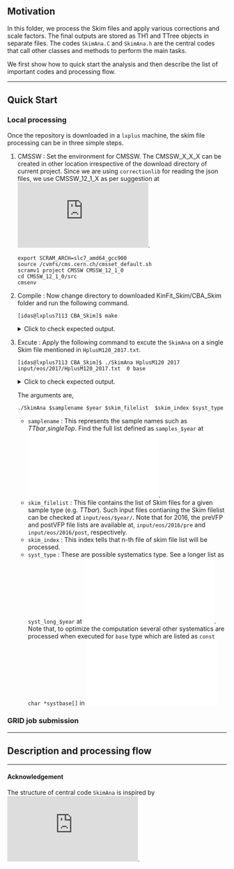 ## Motivation

In this folder, we process the Skim files and apply various corrections and scale factors. 
The final outputs are stored as TH1 and TTree objects in separate files.
The codes `SkimAna.C` and `SkimAna.h` are the central codes that call other classes and methods to perform the main tasks.

We first show how to quick start the analysis and then describe the list of important codes and processing flow.

---
## Quick Start

### Local processing

Once the repository is downloaded in a `lxplus` machine, the skim file processing can be in three simple steps.

1. CMSSW : Set the environment for CMSSW. The CMSSW_X_X_X can be created in other location irrespective of the download directory of current project. Since we are using `correctionlib` for reading the json files, we use CMSSW_12_1_X as per suggestion at ![link](https://cms-nanoaod.github.io/correctionlib/install.html#inside-cmssw). 

   ```console
   export SCRAM_ARCH=slc7_amd64_gcc900
   source /cvmfs/cms.cern.ch/cmsset_default.sh
   scramv1 project CMSSW CMSSW_12_1_0
   cd CMSSW_12_1_0/src
   cmsenv
   ```

2. Compile : Now change directory to downloaded KinFit_Skim/CBA_Skim folder and run the following command.
   ```console
   [idas@lxplus7113 CBA_Skim]$ make
   ```

   <details>
         <summary markdown="span"> Click to check expected output.</summary>
   
   
	 ```console	 
	 g++ -fPIC -g  -c `root-config --libs` -I`root-config --incdir` -std=c++17 -D STANDALONE src/FactorizedJetCorrector.cpp -o src/FactorizedJetCorrector.o
	 g++ -fPIC -g  -c `root-config --libs` -I`root-config --incdir` -std=c++17 -D STANDALONE src/JetCorrectorParameters.cpp -o src/JetCorrectorParameters.o
	 g++ -fPIC -g  -c `root-config --libs` -I`root-config --incdir` -std=c++17 -D STANDALONE src/SimpleJetCorrector.cpp -o src/SimpleJetCorrector.o
	 g++ -fPIC -g  -c `root-config --libs` -I`root-config --incdir` -std=c++17 -D STANDALONE src/JetCorrectionUncertainty.cpp -o src/JetCorrectionUncertainty.o 
	 g++ -fPIC -g  -c `root-config --libs` -I`root-config --incdir` -std=c++17 -D STANDALONE src/SimpleJetCorrectionUncertainty.cpp -o src/SimpleJetCorrectionUncertainty.o
	 g++ -fPIC -g  -c `root-config --libs` -I`root-config --incdir` -std=c++17 -D STANDALONE src/JECvariation.cpp -o src/JECvariation.o
	 g++ -fPIC -g  -c `root-config --libs` -I`root-config --incdir` -std=c++17 -D STANDALONE src/JetResolutionObject.cc -o src/JetResolutionObject.o
	 g++ -fPIC -g  -c `root-config --libs` -I`root-config --incdir` -std=c++17 -D STANDALONE src/JetResolution.cc -o src/JetResolution.o
	 g++ -fPIC -g  -c -I`root-config --incdir` -std=c++17 -D STANDALONE src/EventTree.cpp -o src/EventTree.o
	 g++ -fPIC -g  -c -I`root-config --incdir` -std=c++17 -D STANDALONE src/Selector.cpp -o src/Selector.o
	 g++ -fPIC -g  -c -I`root-config --incdir` -std=c++17 -D STANDALONE src/EventPick.cpp -o src/EventPick.o
	 g++ -fPIC -g  -c `root-config --libs` -I`root-config --incdir` -std=c++17 -D STANDALONE src/RoccoR.cc -o src/RoccoR.o
	 g++ -fPIC -g  -c -I`root-config --incdir` -std=c++17 -D STANDALONE src/PUReweight.cpp -o src/PUReweight.o
	 g++ -fPIC -g  -c -I`root-config --incdir` -std=c++17 -D STANDALONE src/BTagCalibrationStandalone.cpp -o src/BTagCalibrationStandalone.o
	 g++ -fPIC -g  -o SkimAna `correction config --cflags --ldflags --rpath` `root-config --libs` -I`root-config --incdir` -I/cvmfs/cms.cern.ch/slc7_amd64_gcc900/cms/cmssw/CMSSW_12_1_0/src -L/cvmfs/cms.cern.ch/slc7_amd64_gcc900/cms/cmssw/CMSSW_12_1_0/lib/slc7_amd64_gcc900 -std=c++17 -D STANDALONE src/EventTree.o src/EventPick.o src/Selector.o  src/PUReweight.o src/BTagCalibrationStandalone.o src/Utils.cc src/FactorizedJetCorrector.o src/JetCorrectorParameters.o src/SimpleJetCorrector.o src/JetCorrectionUncertainty.o src/SimpleJetCorrectionUncertainty.o src/JECvariation.o src/RoccoR.o src/JetResolution.cc src/JetResolutionObject.cc SkimAna.C -lPhysicsToolsKinFitter -lEG -lProof
	 ```
   </details>



3. Excute : Apply the following command to excute the `SkimAna` on a single Skim file mentioned in `HplusM120_2017.txt`.
   ```console
   [idas@lxplus7113 CBA_Skim]$ ./SkimAna HplusM120 2017 input/eos/2017/HplusM120_2017.txt  0 base
   ```

   <details>
         <summary markdown="span"> Click to check expected output.</summary>
   
   
	 ```console	 
	 Input filename: input/eos/2017/HplusM120_2017.txt
	 Total files 1
	 Info in <UnknownClass::ExecSerial>: starting SkimAna with process option: sample=HplusM120|year=2017|input=input/eos/2017/HplusM120_2017.txt|index=0|syst=base|aod=nano|run=prod|trs=yes|total=1
	 Info in <TSelector::ExecSerial>: opening file root://eosuser.cern.ch//eos/cms/store/group/phys_higgs/HiggsExo/idas/cms-hcs-run2/Skim_NanoAODUL/2017/HplusM120_Skim_NanoAOD.root
	 Info in <TSelector::SlaveBegin>: starting SkimAna with process option: sample=HplusM120|year=2017|input=input/eos/2017/HplusM120_2017.txt|index=0|syst=base|aod=nano|run=prod|trs=yes|total=1 (tree: 0x4e3fd90)
	 Info in <TSelector::SlaveBegin>: sample : HplusM120, year : 2017, mode : 
	 Info in <TSelector::SelectSyst>: Syst : base
	 Info in <TSelector::Init>: tree: 0x4e3fd90
	 Info in <TSelector::SlaveBegin>: CS Init
	 Info in <TSelector::SlaveBegin>: GetNumber of Events and files
	 Info in <TSelector::GetNumberofEvents>: filename : root://eosuser.cern.ch//eos/cms/store/group/phys_higgs/HiggsExo/idas/cms-hcs-run2/Skim_NanoAODUL/2017/HplusM120_Skim_NanoAOD.root
	 sample  "HplusM120" has number of events = 2.35738e+07
	 Info in <TSelector::SlaveBegin>: Loading Lepton SF
	 Info in <TSelector::SlaveBegin>: Loading JEC JER
	 Info in <TSelector::SlaveBegin>: Loading BTag
	 Info in <TSelector::LoadBTag>: Begin
	 Info in <TSelector::LoadBTag>: DeepJet calibration has been selected
	 Info in <TSelector::LoadBTag>: DeepJet calibration has been selected : 2017
	 Info in <TSelector::LoadBTag>: /afs/cern.ch/user/i/idas/CMS-Analysis/NanoAOD-Analysis/CBA_Skim/weightUL/BtagSF/SF/2017/DeepJet_formatted.csv
	 Info in <TSelector::LoadBTag>: /afs/cern.ch/user/i/idas/CMS-Analysis/NanoAOD-Analysis/CBA_Skim/weightUL/BtagSF/SF/2017/ctagger_wp_deepJet_106XUL_v1_formatted.csv
	 Info in <TSelector::SlaveBegin>: Create Histos
	 Output (down, nom, up) : (0.981743,0.989425,0.997108)
	 ===============Sample : HplusM120
	 Syst : base, requested syst : base
	 Syst : puup, requested syst : base
	 Syst : pudown, requested syst : base
	 Syst : mueffup, requested syst : base
	 Syst : mueffdown, requested syst : base
	 Syst : eleeffup, requested syst : base
	 Syst : eleeffdown, requested syst : base
	 Syst : btagbup, requested syst : base
	 Syst : btagbdown, requested syst : base
	 Syst : btaglup, requested syst : base
	 Syst : btagldown, requested syst : base
	 Syst : prefireup, requested syst : base
	 Syst : prefiredown, requested syst : base
	 Syst : pdfup, requested syst : base
	 Syst : pdfdown, requested syst : base
	 Syst : q2fup, requested syst : base
	 Syst : q2down, requested syst : base
	 Syst : isrup, requested syst : base
	 Syst : isrdown, requested syst : base
	 Syst : fsrup, requested syst : base
	 Syst : fsrdown, requested syst : base
	 Syst : bctag1up, requested syst : base
	 Syst : bctag1down, requested syst : base
	 Syst : bctag2up, requested syst : base
	 Syst : bctag2down, requested syst : base
	 Syst : bctag3up, requested syst : base
	 Syst : bctag3down, requested syst : base
	 Syst : pujetidup, requested syst : base
	 Syst : pujetiddown, requested syst : base
	 Info in <TSelector::SlaveBegin>: End of SlaveBegin
	 Info in <TSelector::Notify>: processing fSampleType HplusM120 and file: root://eosuser.cern.ch//eos/cms/store/group/phys_higgs/HiggsExo/idas/cms-hcs-run2/Skim_NanoAODUL/2017/HplusM120_Skim_NanoAOD.root
	 Using event weight 0.46889
	 XS = 266.16
	 lumi = 41529.5
	 nEvents_MC = 2.35738e+07
	 Wrong number of bins in the pileup histogram
	 PU reading file root://eosuser.cern.ch//eos/cms/store/group/phys_higgs/HiggsExo/idas/cms-hcs-run2/Skim_NanoAODUL/2017/HplusM120_Skim_NanoAOD.root
	 Wrong number of bins in the pileup histogram
	 PU reading file root://eosuser.cern.ch//eos/cms/store/group/phys_higgs/HiggsExo/idas/cms-hcs-run2/Skim_NanoAODUL/2017/HplusM120_Skim_NanoAOD.root
	 Wrong number of bins in the pileup histogram
	 PU reading file root://eosuser.cern.ch//eos/cms/store/group/phys_higgs/HiggsExo/idas/cms-hcs-run2/Skim_NanoAODUL/2017/HplusM120_Skim_NanoAOD.root
	 Info in <TSelector::Notify>: Efficientcy file : /afs/cern.ch/user/i/idas/CMS-Analysis/NanoAOD-Analysis/CBA_Skim/weightUL/BtagSF/Efficiency/btag_deepjet/2017/HplusM120_btag_eff_deepjet_2017.root
	 Info in <TSelector::Notify>: Btag threshold : 0.304000
	 PV 1
	 ndof=77.25   (>4)
	 pX=-0.0240631   (<2)
	 pY=0.069397   (<2)
	 pZ=0.544418   (<24)
	 Info in <TSelector::Process>: Processing : 10000(9999) of number of events : 447389 and total number of events : 1227000, year : 2017
	 Info in <TSelector::Process>: Processing : 20000(19999) of number of events : 447389 and total number of events : 1227000, year : 2017
	 Info in <TSelector::Process>: Processing : 30000(29999) of number of events : 447389 and total number of events : 1227000, year : 2017
	 Info in <TSelector::Process>: Processing : 40000(39999) of number of events : 447389 and total number of events : 1227000, year : 2017
	 Info in <TSelector::Process>: Processing : 50000(49999) of number of events : 447389 and total number of events : 1227000, year : 2017
	 Info in <TSelector::Process>: Processing : 60000(59999) of number of events : 447389 and total number of events : 1227000, year : 2017
	 Info in <TSelector::Process>: Processing : 70000(69999) of number of events : 447389 and total number of events : 1227000, year : 2017
	 Info in <TSelector::Process>: Processing : 80000(79999) of number of events : 447389 and total number of events : 1227000, year : 2017
	 Info in <TSelector::Process>: Processing : 90000(89999) of number of events : 447389 and total number of events : 1227000, year : 2017
	 Info in <TSelector::Process>: Processing : 100000(99999) of number of events : 447389 and total number of events : 1227000, year : 2017
	 Info in <TSelector::Process>: Processing : 110000(109999) of number of events : 447389 and total number of events : 1227000, year : 2017
	 Info in <TSelector::Process>: Processing : 120000(119999) of number of events : 447389 and total number of events : 1227000, year : 2017
	 Info in <TSelector::Process>: Processing : 130000(129999) of number of events : 447389 and total number of events : 1227000, year : 2017
	 Info in <TSelector::Process>: Processing : 140000(139999) of number of events : 447389 and total number of events : 1227000, year : 2017
	 Info in <TSelector::Process>: Processing : 150000(149999) of number of events : 447389 and total number of events : 1227000, year : 2017
	 Info in <TSelector::Process>: Processing : 160000(159999) of number of events : 447389 and total number of events : 1227000, year : 2017
	 Info in <TSelector::Process>: Processing : 170000(169999) of number of events : 447389 and total number of events : 1227000, year : 2017
	 Info in <TSelector::Process>: Processing : 180000(179999) of number of events : 447389 and total number of events : 1227000, year : 2017
	 Info in <TSelector::Process>: Processing : 190000(189999) of number of events : 447389 and total number of events : 1227000, year : 2017
	 Info in <TSelector::Process>: Processing : 200000(199999) of number of events : 447389 and total number of events : 1227000, year : 2017
	 Info in <TSelector::Process>: Processing : 210000(209999) of number of events : 447389 and total number of events : 1227000, year : 2017
	 Info in <TSelector::Process>: Processing : 220000(219999) of number of events : 447389 and total number of events : 1227000, year : 2017
	 Info in <TSelector::Process>: Processing : 230000(229999) of number of events : 447389 and total number of events : 1227000, year : 2017
	 Info in <TSelector::Process>: Processing : 240000(239999) of number of events : 447389 and total number of events : 1227000, year : 2017
	 Info in <TSelector::Process>: Processing : 250000(249999) of number of events : 447389 and total number of events : 1227000, year : 2017
	 Info in <TSelector::Process>: Processing : 260000(259999) of number of events : 447389 and total number of events : 1227000, year : 2017
	 Info in <TSelector::Process>: Processing : 270000(269999) of number of events : 447389 and total number of events : 1227000, year : 2017
	 Info in <TSelector::Process>: Processing : 280000(279999) of number of events : 447389 and total number of events : 1227000, year : 2017
	 Info in <TSelector::Process>: Processing : 290000(289999) of number of events : 447389 and total number of events : 1227000, year : 2017
	 Info in <TSelector::Process>: Processing : 300000(299999) of number of events : 447389 and total number of events : 1227000, year : 2017
	 Info in <TSelector::Process>: Processing : 310000(309999) of number of events : 447389 and total number of events : 1227000, year : 2017
	 Info in <TSelector::Process>: Processing : 320000(319999) of number of events : 447389 and total number of events : 1227000, year : 2017
	 Info in <TSelector::Process>: Processing : 330000(329999) of number of events : 447389 and total number of events : 1227000, year : 2017
	 Info in <TSelector::Process>: Processing : 340000(339999) of number of events : 447389 and total number of events : 1227000, year : 2017
	 Info in <TSelector::Process>: Processing : 350000(349999) of number of events : 447389 and total number of events : 1227000, year : 2017
	 Info in <TSelector::Process>: Processing : 360000(359999) of number of events : 447389 and total number of events : 1227000, year : 2017
	 Info in <TSelector::Process>: Processing : 370000(369999) of number of events : 447389 and total number of events : 1227000, year : 2017
	 Info in <TSelector::Process>: Processing : 380000(379999) of number of events : 447389 and total number of events : 1227000, year : 2017
	 Info in <TSelector::Process>: Processing : 390000(389999) of number of events : 447389 and total number of events : 1227000, year : 2017
	 Info in <TSelector::Process>: Processing : 400000(399999) of number of events : 447389 and total number of events : 1227000, year : 2017
	 Info in <TSelector::Process>: Processing : 410000(409999) of number of events : 447389 and total number of events : 1227000, year : 2017
	 Info in <TSelector::Process>: Processing : 420000(419999) of number of events : 447389 and total number of events : 1227000, year : 2017
	 Info in <TSelector::Process>: Processing : 430000(429999) of number of events : 447389 and total number of events : 1227000, year : 2017
	 Info in <TSelector::Process>: Processing : 440000(439999) of number of events : 447389 and total number of events : 1227000, year : 2017
	 Info in <TSelector::SlaveTerminate>: sample : HplusM120, year : 2017, mode : 
	 DataMu & 244686.0 & 210189.0 & 120681.0 & 110417.0 & 55290.0 & 44637.0 & 43891.0 & 30490.0 & 7734.0 \\\hline 
	 WtMu & 2.1654e+06 & 1.8138e+06 & 974724.7 & 893635.8 & 426592.4 & 342535.9 & 333051.0 & 229136.6 & 31495.5 \\\hline 
	 DataEle & 187400.0 & 153056.0 & 88441.0 & 80736.0 & 40618.0 & 31950.0 & 31467.0 & 21642.0 & 5383.0 \\\hline 
	 WtEle & 1.6343e+06 & 1.2305e+06 & 666226.7 & 608397.9 & 294183.3 & 229086.9 & 223281.4 & 152158.8 & 20004.9 \\\hline 
	 ```
   </details>
   
   The arguments are,

   `./SkimAna $samplename $year $skim_filelist  $skim_index $syst_type`

   -  `samplename` : This represents the sample names such as *TTbar*,*singleTop*. Find the full list defined as `samples_$year` at ![link](condor/createJdlFiles_cbaskim_syst.py). 
   -  `skim_filelist` : This file contains the list of Skim files for a given sample type (e.g. *TTbar*). Such input files contianing the Skim filelist can be checked at `input/eos/$year/`. Note that for 2016, the preVFP and postVFP file lists are available at,  `input/eos/2016/pre` and `input/eos/2016/post`, respectively.
   -  `skim_index` : This index tells that n-th file of skim file list will be processed.
   -  `syst_type` : These are possible systematics type. See a longer list as `syst_long_$year` at ![link](condor/createJdlFiles_cbaskim_syst.py). Note that, to optimize the computation several other systematics are processed when executed for `base` type which are listed as `const char *systbase[]` in ![SkimAna.C](SkimAna.C)
### GRID job submission

---
## Description and processing flow



---
#### Acknowledgement

The structure of central code `SkimAna` is inspired by ![h1Analysis](https://root.cern/doc/master/h1analysis_8C.html).
